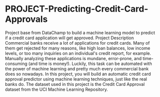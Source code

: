 # PROJECT-Predicting-Credit-Card-Approvals
Project base from DataChamp to build a machine learning model to predict if a credit card application will get approved. Project Description Commercial banks receive a lot of applications for credit cards. Many of them get rejected for many reasons, like high loan balances, low income levels, or too many inquiries on an individual's credit report, for example. Manually analyzing these applications is mundane, error-prone, and time-consuming (and time is money!). Luckily, this task can be automated with the power of machine learning and pretty much every commercial bank does so nowadays. In this project, you will build an automatic credit card approval predictor using machine learning techniques, just like the real banks do.  The dataset used in this project is the Credit Card Approval dataset from the UCI Machine Learning Repository.
